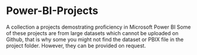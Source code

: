 # Power-BI-Projects
A collection a projects demostrating proficiency in Microsoft Power BI
Some of these projects are from large datasets which cannot be uploaded on Github, that is why some you might not find the dataset or PBIX file in the project folder. However, they can be provided on request.  
